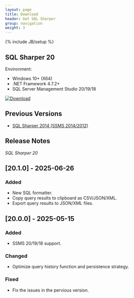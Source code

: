```yaml
---
layout: page
title: Download
header: Get SQL Sharper
group: navigation
weight: 3
---
```

{% include JB/setup %}

## SQL Sharper 20
<p>
Environment:
    <ul>
        <li>Windows 10+ (X64)</li>
        <li>.NET Framework 4.7.2+</li>
        <li>SQL Server Management Studio 20/19/18</li>
    </ul>
</p>

[![Download](/images/download.png)](/files/sqlsharper20/SqlSharper20.msi)

## Previous Versions
* [SQL Sharper 2014 (SSMS 2014/2012)](/files/sqlsharper2014/sqlsharper2014_setup.exe)

## Release Notes
*SQL Sharper 20*

## [20.1.0] - 2025-06-26

### Added

- New SQL formatter.
- Copy query results to clipboard as CSV/JSON/XML.
- Export query results to JSON/XML files.

## [20.0.0] - 2025-05-15

### Added

- SSMS 20/19/18 support.

### Changed

- Optimize query history function and persistence strategy.

### Fixed

- Fix the issues in the pervious version.
